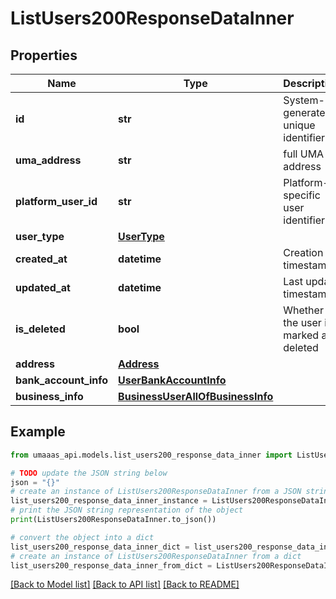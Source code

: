 # ListUsers200ResponseDataInner


## Properties

Name | Type | Description | Notes
------------ | ------------- | ------------- | -------------
**id** | **str** | System-generated unique identifier | [optional] [readonly] 
**uma_address** | **str** | full UMA address | 
**platform_user_id** | **str** | Platform-specific user identifier | 
**user_type** | [**UserType**](UserType.md) |  | 
**created_at** | **datetime** | Creation timestamp | [optional] [readonly] 
**updated_at** | **datetime** | Last update timestamp | [optional] [readonly] 
**is_deleted** | **bool** | Whether the user is marked as deleted | [optional] [readonly] 
**address** | [**Address**](Address.md) |  | [optional] 
**bank_account_info** | [**UserBankAccountInfo**](UserBankAccountInfo.md) |  | 
**business_info** | [**BusinessUserAllOfBusinessInfo**](BusinessUserAllOfBusinessInfo.md) |  | [optional] 

## Example

```python
from umaaas_api.models.list_users200_response_data_inner import ListUsers200ResponseDataInner

# TODO update the JSON string below
json = "{}"
# create an instance of ListUsers200ResponseDataInner from a JSON string
list_users200_response_data_inner_instance = ListUsers200ResponseDataInner.from_json(json)
# print the JSON string representation of the object
print(ListUsers200ResponseDataInner.to_json())

# convert the object into a dict
list_users200_response_data_inner_dict = list_users200_response_data_inner_instance.to_dict()
# create an instance of ListUsers200ResponseDataInner from a dict
list_users200_response_data_inner_from_dict = ListUsers200ResponseDataInner.from_dict(list_users200_response_data_inner_dict)
```
[[Back to Model list]](../README.md#documentation-for-models) [[Back to API list]](../README.md#documentation-for-api-endpoints) [[Back to README]](../README.md)


